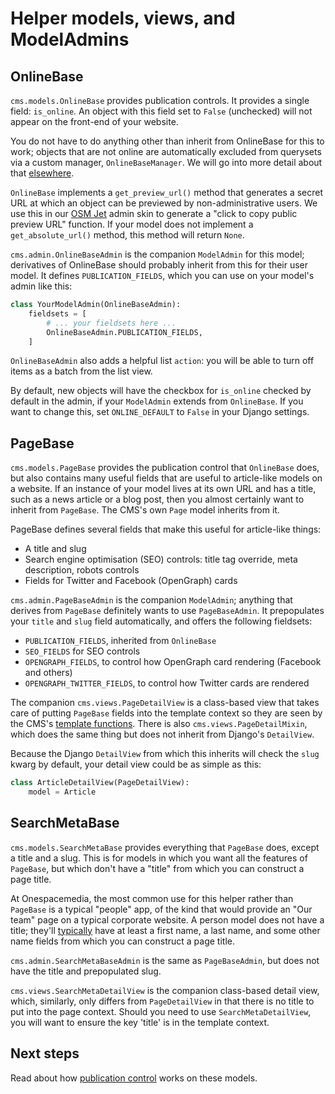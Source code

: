 # Helper models, views, and ModelAdmins

## OnlineBase

`cms.models.OnlineBase` provides publication controls.
It provides a single field: `is_online`.
An object with this field set to `False` (unchecked) will not appear on the front-end of your website.

You do not have to do anything other than inherit from OnlineBase for this to work; objects that are not online are automatically excluded from querysets via a custom manager, `OnlineBaseManager`.
We will go into more detail about that [elsewhere](publication-control.md).

`OnlineBase` implements a `get_preview_url()` method that generates a secret URL at which an object can be previewed by non-administrative users.
We use this in our [OSM Jet](https://github.com/onespacemedia/osm-jet) admin skin to generate a "click to copy public preview URL" function.
If your model does not implement a `get_absolute_url()` method, this method will return `None`.

`cms.admin.OnlineBaseAdmin` is the companion `ModelAdmin` for this model; derivatives of OnlineBase should probably inherit from this for their user model. It defines `PUBLICATION_FIELDS`, which you can use on your model's admin like this:

```python
class YourModelAdmin(OnlineBaseAdmin):
    fieldsets = [
        # ... your fieldsets here ...
        OnlineBaseAdmin.PUBLICATION_FIELDS,
    ]
```

`OnlineBaseAdmin` also adds a helpful list `action`: you will be able to turn off items as a batch from the list view.

By default, new objects will have the checkbox for `is_online` checked by default in the admin, if your `ModelAdmin` extends from `OnlineBase`.
If you want to change this, set `ONLINE_DEFAULT` to `False` in your Django settings.

## PageBase

`cms.models.PageBase` provides the publication control that `OnlineBase` does, but also contains many useful fields that are useful to article-like models on a website.
If an instance of your model lives at its own URL and has a title, such as a news article or a blog post, then you almost certainly want to inherit from `PageBase`.
The CMS's own `Page` model inherits from it.

PageBase defines several fields that make this useful for article-like things:

* A title and slug
* Search engine optimisation (SEO) controls: title tag override, meta description, robots controls
* Fields for Twitter and Facebook (OpenGraph) cards

`cms.admin.PageBaseAdmin` is the companion `ModelAdmin`; anything that derives from `PageBase` definitely wants to use `PageBaseAdmin`.
It prepopulates your `title` and `slug` field automatically, and offers the following fieldsets:

* `PUBLICATION_FIELDS`, inherited from `OnlineBase`
* `SEO_FIELDS` for SEO controls
* `OPENGRAPH_FIELDS`, to control how OpenGraph card rendering (Facebook and others)
* `OPENGRAPH_TWITTER_FIELDS`, to control how Twitter cards are rendered

The companion `cms.views.PageDetailView` is a class-based view that takes care of putting `PageBase` fields into the template context so they are seen by the CMS's [template functions](template-functions.md).
There is also `cms.views.PageDetailMixin`, which does the same thing but does not inherit from Django's `DetailView`.

Because the Django `DetailView` from which this inherits will check the `slug` kwarg by default, your detail view could be as simple as this:

```python
class ArticleDetailView(PageDetailView):
    model = Article
```

## SearchMetaBase

`cms.models.SearchMetaBase` provides everything that `PageBase` does, except a title and a slug.
This is for models in which you want all the features of `PageBase`, but which don't have a "title" from which you can construct a page title.

At Onespacemedia, the most common use for this helper rather than `PageBase` is a typical "people" app, of the kind that would provide an "Our team" page on a typical corporate website.
A person model does not have a title; they'll [typically](https://www.kalzumeus.com/2010/06/17/falsehoods-programmers-believe-about-names/) have at least a first name, a last name, and some other name fields from which you can construct a page title.

`cms.admin.SearchMetaBaseAdmin` is the same as `PageBaseAdmin`, but does not have the title and prepopulated slug.

`cms.views.SearchMetaDetailView` is the companion class-based detail view, which, similarly, only differs from `PageDetailView` in that there is no title to put into the page context.
Should you need to use `SearchMetaDetailView`, you will want to ensure the key 'title' is in the template context.

## Next steps

Read about how [publication control](publication-control.md) works on these models.
